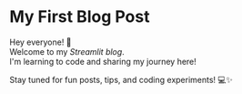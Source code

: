 
# My First Blog Post

Hey everyone! 👋  
Welcome to my *Streamlit blog*.  
I'm learning to code and sharing my journey here!  

Stay tuned for fun posts, tips, and coding experiments! 💻✨
